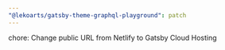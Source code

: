 ```yaml
---
"@lekoarts/gatsby-theme-graphql-playground": patch
---
```


chore: Change public URL from Netlify to Gatsby Cloud Hosting
